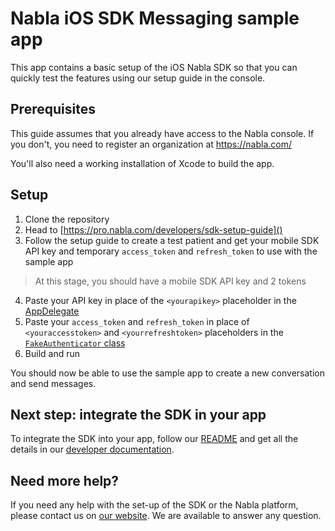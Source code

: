 #  Nabla iOS SDK Messaging sample app

This app contains a basic setup of the iOS Nabla SDK so that you can quickly 
test the features using our setup guide in the console.

## Prerequisites

This guide assumes that you already have access to the Nabla console. If you don't,
you need to register an organization at https://nabla.com/

You'll also need a working installation of Xcode to build the app.

## Setup

1. Clone the repository
2. Head to [https://pro.nabla.com/developers/sdk-setup-guide]()
3. Follow the setup guide to create a test patient and get your mobile SDK API key and temporary `access_token` and `refresh_token` to use with the sample app

> At this stage, you should have a mobile SDK API key and 2 tokens

4. Paste your API key in place of the `<yourapikey>` placeholder in the [AppDelegate](https://github.com/nabla/nabla-ios/blob/main/Sample/MessagingSampleApp/MessagingSampleApp/AppDelegate.swift)
5. Paste your `access_token` and `refresh_token` in place of `<youraccesstoken>` and `<yourrefreshtoken>` placeholders in the [`FakeAuthenticator` class](https://github.com/nabla/nabla-ios/blob/main/Sample/MessagingSampleApp/MessagingSampleApp/FakeAuthenticator.swift)
6. Build and run

You should now be able to use the sample app to create a new conversation and send messages.

## Next step: integrate the SDK in your app

To integrate the SDK into your app, follow our [README](https://github.com/nabla/nabla-ios) and get all the details in our [developer documentation](https://docs.nabla.com/docs/concepts-ios). 

## Need more help?

If you need any help with the set-up of the SDK or the Nabla platform, please contact us on [our website](https://nabla.com). We are available to answer any question.
